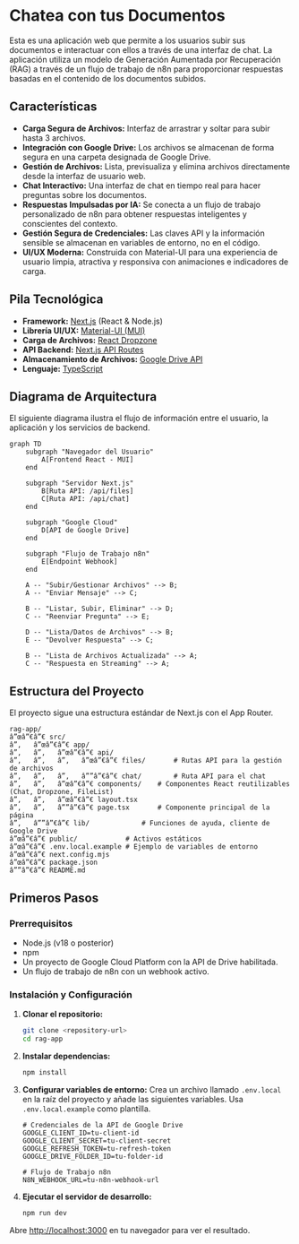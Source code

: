 # Chatea con tus Documentos

Esta es una aplicación web que permite a los usuarios subir sus documentos e interactuar con ellos a través de una interfaz de chat. La aplicación utiliza un modelo de Generación Aumentada por Recuperación (RAG) a través de un flujo de trabajo de n8n para proporcionar respuestas basadas en el contenido de los documentos subidos.

## Características

- **Carga Segura de Archivos:** Interfaz de arrastrar y soltar para subir hasta 3 archivos.
- **Integración con Google Drive:** Los archivos se almacenan de forma segura en una carpeta designada de Google Drive.
- **Gestión de Archivos:** Lista, previsualiza y elimina archivos directamente desde la interfaz de usuario web.
- **Chat Interactivo:** Una interfaz de chat en tiempo real para hacer preguntas sobre los documentos.
- **Respuestas Impulsadas por IA:** Se conecta a un flujo de trabajo personalizado de n8n para obtener respuestas inteligentes y conscientes del contexto.
- **Gestión Segura de Credenciales:** Las claves API y la información sensible se almacenan en variables de entorno, no en el código.
- **UI/UX Moderna:** Construida con Material-UI para una experiencia de usuario limpia, atractiva y responsiva con animaciones e indicadores de carga.

## Pila Tecnológica

- **Framework:** [Next.js](https://nextjs.org/) (React & Node.js)
- **Librería UI/UX:** [Material-UI (MUI)](https://mui.com/)
- **Carga de Archivos:** [React Dropzone](https://react-dropzone.js.org/)
- **API Backend:** [Next.js API Routes](https://nextjs.org/docs/app/building-your-application/routing/route-handlers)
- **Almacenamiento de Archivos:** [Google Drive API](https://developers.google.com/drive)
- **Lenguaje:** [TypeScript](https://www.typescriptlang.org/)

## Diagrama de Arquitectura

El siguiente diagrama ilustra el flujo de información entre el usuario, la aplicación y los servicios de backend.

```mermaid
graph TD
    subgraph "Navegador del Usuario"
        A[Frontend React - MUI]
    end

    subgraph "Servidor Next.js"
        B[Ruta API: /api/files]
        C[Ruta API: /api/chat]
    end

    subgraph "Google Cloud"
        D[API de Google Drive]
    end

    subgraph "Flujo de Trabajo n8n"
        E[Endpoint Webhook]
    end

    A -- "Subir/Gestionar Archivos" --> B;
    A -- "Enviar Mensaje" --> C;

    B -- "Listar, Subir, Eliminar" --> D;
    C -- "Reenviar Pregunta" --> E;

    D -- "Lista/Datos de Archivos" --> B;
    E -- "Devolver Respuesta" --> C;

    B -- "Lista de Archivos Actualizada" --> A;
    C -- "Respuesta en Streaming" --> A;

```

## Estructura del Proyecto

El proyecto sigue una estructura estándar de Next.js con el App Router.

```
rag-app/
â”œâ”€â”€ src/
â”‚   â”œâ”€â”€ app/
â”‚   â”‚   â”œâ”€â”€ api/
â”‚   â”‚   â”‚   â”œâ”€â”€ files/       # Rutas API para la gestión de archivos
â”‚   â”‚   â”‚   â””â”€â”€ chat/        # Ruta API para el chat
â”‚   â”‚   â”œâ”€â”€ components/    # Componentes React reutilizables (Chat, Dropzone, FileList)
â”‚   â”‚   â”œâ”€â”€ layout.tsx
â”‚   â”‚   â””â”€â”€ page.tsx       # Componente principal de la página
â”‚   â””â”€â”€ lib/             # Funciones de ayuda, cliente de Google Drive
â”œâ”€â”€ public/            # Activos estáticos
â”œâ”€â”€ .env.local.example # Ejemplo de variables de entorno
â”œâ”€â”€ next.config.mjs
â”œâ”€â”€ package.json
â””â”€â”€ README.md
```

## Primeros Pasos

### Prerrequisitos

- Node.js (v18 o posterior)
- npm
- Un proyecto de Google Cloud Platform con la API de Drive habilitada.
- Un flujo de trabajo de n8n con un webhook activo.

### Instalación y Configuración

1.  **Clonar el repositorio:**
    ```bash
    git clone <repository-url>
    cd rag-app
    ```

2.  **Instalar dependencias:**
    ```bash
    npm install
    ```

3.  **Configurar variables de entorno:**
    Crea un archivo llamado `.env.local` en la raíz del proyecto y añade las siguientes variables. Usa `.env.local.example` como plantilla.
    ```
    # Credenciales de la API de Google Drive
    GOOGLE_CLIENT_ID=tu-client-id
    GOOGLE_CLIENT_SECRET=tu-client-secret
    GOOGLE_REFRESH_TOKEN=tu-refresh-token
    GOOGLE_DRIVE_FOLDER_ID=tu-folder-id

    # Flujo de Trabajo n8n
    N8N_WEBHOOK_URL=tu-n8n-webhook-url
    ```

4.  **Ejecutar el servidor de desarrollo:**
    ```bash
    npm run dev
    ```

Abre [http://localhost:3000](http://localhost:3000) en tu navegador para ver el resultado.